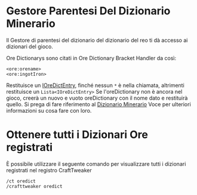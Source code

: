 # Gestore Parentesi Del Dizionario Minerario

Il Gestore di parentesi del dizionario del dizionario del reo ti dà accesso ai dizionari del gioco.

Ore Dictionarys sono citati in Ore Dictionary Bracket Handler da così:

```zenscript
<ore:orename>
<ore:ingotIron>
```

Restituisce un [IOreDictEntry](/Vanilla/OreDict/IOreDictEntry/), finché nessun `*` è nella chiamata, altrimenti restituisce un `Lista<IOreDictEntry>` Se l'oreDictionary non è ancora nel gioco, creerà un nuovo e vuoto oreDictionary con il nome dato e restituirà quello. Si prega di fare riferimento al [Dizionario Minerario](/Vanilla/OreDict/IOreDictEntry/) Voce per ulteriori informazioni su cosa fare con loro.

# Ottenere tutti i Dizionari Ore registrati

È possibile utilizzare il seguente comando per visualizzare tutti i dizionari registrati nel registro CraftTweaker

    /ct oredict
    /crafttweaker oredict